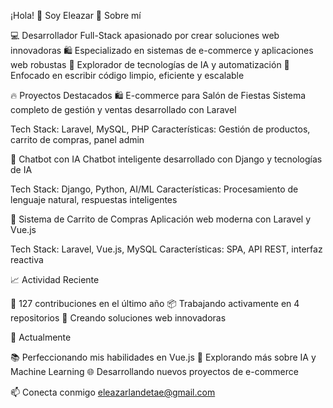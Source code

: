 ¡Hola! 👋 Soy Eleazar
🚀 Sobre mí

💻 Desarrollador Full-Stack apasionado por crear soluciones web innovadoras
🛍️ Especializado en sistemas de e-commerce y aplicaciones web robustas
🤖 Explorador de tecnologías de IA y automatización
🎯 Enfocado en escribir código limpio, eficiente y escalable

🔥 Proyectos Destacados
🛍️ E-commerce para Salón de Fiestas
Sistema completo de gestión y ventas desarrollado con Laravel

Tech Stack: Laravel, MySQL, PHP
Características: Gestión de productos, carrito de compras, panel admin

🤖 Chatbot con IA
Chatbot inteligente desarrollado con Django y tecnologías de IA

Tech Stack: Django, Python, AI/ML
Características: Procesamiento de lenguaje natural, respuestas inteligentes

🛒 Sistema de Carrito de Compras
Aplicación web moderna con Laravel y Vue.js

Tech Stack: Laravel, Vue.js, MySQL
Características: SPA, API REST, interfaz reactiva

📈 Actividad Reciente

🔨 127 contribuciones en el último año
📦 Trabajando activamente en 4 repositorios
🚀 Creando soluciones web innovadoras

🎯 Actualmente

📚 Perfeccionando mis habilidades en Vue.js
🤖 Explorando más sobre IA y Machine Learning
🌐 Desarrollando nuevos proyectos de e-commerce

📫 Conecta conmigo
eleazarlandetae@gmail.com
